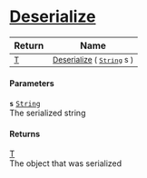 # [Deserialize](./NetCoreSerializationHelper-Deserialize.md)



| Return | Name | 
| --- | --- | 
| <sub>[T](./NetCoreSerializationHelper-Deserialize.md)</sub> | <sub>[Deserialize](./NetCoreSerializationHelper-Deserialize.md) ( [`String`](https://docs.microsoft.com/en-us/dotnet/api/System.String) s )</sub> | 


#### Parameters
**`s`**  [`String`](https://docs.microsoft.com/en-us/dotnet/api/System.String)<br>The serialized string
#### Returns
[T](./NetCoreSerializationHelper-Deserialize.md)<br>
The object that was serialized